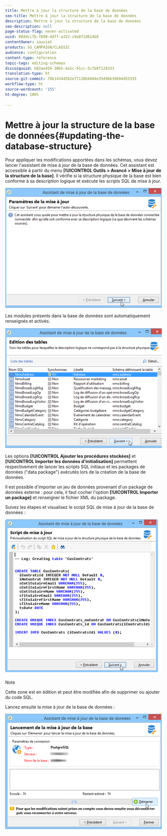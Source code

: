 ```yaml
---
title: Mettre à jour la structure de la base de données
seo-title: Mettre à jour la structure de la base de données
description: Mettre à jour la structure de la base de données
seo-description: null
page-status-flag: never-activated
uuid: 084dcc7b-f890-4dff-a322-c9a8f1d614b8
contentOwner: sauviat
products: SG_CAMPAIGN/CLASSIC
audience: configuration
content-type: reference
topic-tags: editing-schemas
discoiquuid: b82ae459-30b5-4a1c-91cc-5c7b8f128333
translation-type: ht
source-git-commit: 70b143445b2e77128b9404e35d96b39694d55335
workflow-type: ht
source-wordcount: '155'
ht-degree: 100%

---
```



# Mettre à jour la structure de la base de données{#updating-the-database-structure}

Pour appliquer les modifications apportées dans les schémas, vous devez lancer l&#39;assistant de mise à jour de la base de données. Cet assistant est accessible à partir du menu **[!UICONTROL Outils > Avancé > Mise à jour de la structure de la base]**. Il vérifie si la structure physique de la base est bien conforme à sa description logique et exécute les scripts SQL de mise à jour.

![](assets/d_ncs_integration_schema_update.png)

Les modules présents dans la base de données sont automatiquement renseignés et activés.

![](assets/d_ncs_integration_schema_update_select.png)

Les options **[!UICONTROL Ajouter les procédures stockées]** et **[!UICONTROL Importer les données d&#39;initialisation]** permettent respectivement de lancer les scripts SQL initiaux et les packages de données (&quot;data package&quot;) exécutés lors de la création de la base de données.

Il est possible d&#39;importer un jeu de données provenant d&#39;un package de données externe : pour cela, il faut cocher l&#39;option **[!UICONTROL Importer un package]** et renseigner le fichier XML du package.

Suivez les étapes et visualisez le script SQL de mise à jour de la base de données :

![](assets/d_ncs_integration_schema_update2.png)

>[!NOTE]
>
>Cette zone est en édition et peut être modifiée afin de supprimer ou ajouter du code SQL.

Lancez ensuite la mise à jour de la base de données :

![](assets/d_ncs_integration_schema_update3.png)

